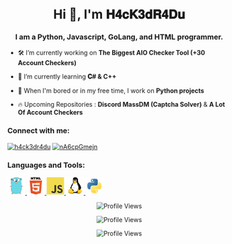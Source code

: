 <h1 align="center">Hi 👋, I'm 𝐇𝟒𝐜𝐊𝟑𝐝𝐑𝟒𝐃𝐮</h1>
<h3 align="center">I am a Python, Javascript, GoLang, and HTML programmer.</h3>

- 🛠️ I’m currently working on **The Biggest AIO Checker Tool (+30 Account Checkers)**

- 🌱 I’m currently learning **𝐂# & C++**

- 🚀 When I'm bored or in my free time, I work on **Python projects**

- 🔥 Upcoming Repositories : **Discord MassDM (Captcha Solver)** & **A Lot Of Account Checkers**

<h3 align="left">Connect with me:</h3>
<p align="left">
<a href="https://www.youtube.com/c/h4ck3dr4du" target="blank"><img align="center" src="https://raw.githubusercontent.com/rahuldkjain/github-profile-readme-generator/master/src/images/icons/Social/youtube.svg" alt="h4ck3dr4du" height="30" width="40" /></a>
<a href="https://discord.gg/nA6cpGmejn" target="blank"><img align="center" src="https://raw.githubusercontent.com/rahuldkjain/github-profile-readme-generator/master/src/images/icons/Social/discord.svg" alt="nA6cpGmejn" height="30" width="40" /></a>
</p>

<h3 align="left">Languages and Tools:</h3>
<p align="left"> <a href="https://golang.org" target="_blank" rel="noreferrer"> <img src="https://raw.githubusercontent.com/devicons/devicon/master/icons/go/go-original.svg" alt="go" width="40" height="40"/> </a> <a href="https://www.w3.org/html/" target="_blank" rel="noreferrer"> <img src="https://raw.githubusercontent.com/devicons/devicon/master/icons/html5/html5-original-wordmark.svg" alt="html5" width="40" height="40"/> </a> <a href="https://developer.mozilla.org/en-US/docs/Web/JavaScript" target="_blank" rel="noreferrer"> <img src="https://raw.githubusercontent.com/devicons/devicon/master/icons/javascript/javascript-original.svg" alt="javascript" width="40" height="40"/> </a> <a href="https://www.linux.org/" target="_blank" rel="noreferrer"> <img src="https://raw.githubusercontent.com/devicons/devicon/master/icons/linux/linux-original.svg" alt="linux" width="40" height="40"/> </a> <a href="https://www.python.org" target="_blank" rel="noreferrer"> <img src="https://raw.githubusercontent.com/devicons/devicon/master/icons/python/python-original.svg" alt="python" width="40" height="40"/> </a> </p>

<p align="center">
  <img src="https://api.visitorbadge.io/api/VisitorHit?user=H4cK3dR4Du&countColorcountColor&countColor=%23FF0000" alt="Profile Views">
</p>
<p align="center">
  <img src="https://img.shields.io/github/followers/H4cK3dR4Du?color=FF0000&style=for-the-badge&logo=github&label=Follow" alt="Profile Views">
</p>
<p align="center">
  <img src="https://img.shields.io/github/stars/H4cK3dR4Du?color=FF0000&style=for-the-badge&logo=github&label=Star" alt="Profile Views">
</p>
